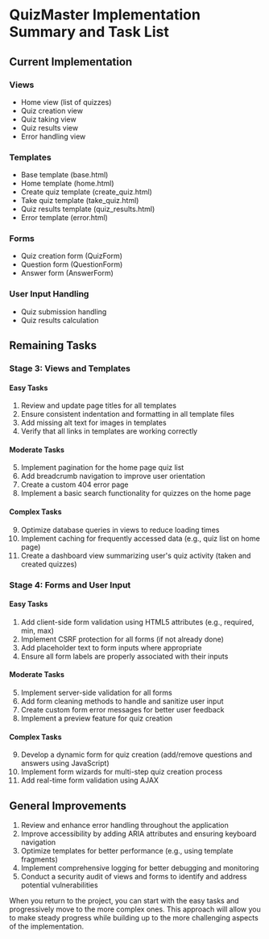 # QuizMaster Implementation Summary and Task List

## Current Implementation

### Views
- Home view (list of quizzes)
- Quiz creation view
- Quiz taking view
- Quiz results view
- Error handling view

### Templates
- Base template (base.html)
- Home template (home.html)
- Create quiz template (create_quiz.html)
- Take quiz template (take_quiz.html)
- Quiz results template (quiz_results.html)
- Error template (error.html)

### Forms
- Quiz creation form (QuizForm)
- Question form (QuestionForm)
- Answer form (AnswerForm)

### User Input Handling
- Quiz submission handling
- Quiz results calculation

## Remaining Tasks

### Stage 3: Views and Templates

#### Easy Tasks
1. Review and update page titles for all templates
2. Ensure consistent indentation and formatting in all template files
3. Add missing alt text for images in templates
4. Verify that all links in templates are working correctly

#### Moderate Tasks
5. Implement pagination for the home page quiz list
6. Add breadcrumb navigation to improve user orientation
7. Create a custom 404 error page
8. Implement a basic search functionality for quizzes on the home page

#### Complex Tasks
9. Optimize database queries in views to reduce loading times
10. Implement caching for frequently accessed data (e.g., quiz list on home page)
11. Create a dashboard view summarizing user's quiz activity (taken and created quizzes)

### Stage 4: Forms and User Input

#### Easy Tasks
1. Add client-side form validation using HTML5 attributes (e.g., required, min, max)
2. Implement CSRF protection for all forms (if not already done)
3. Add placeholder text to form inputs where appropriate
4. Ensure all form labels are properly associated with their inputs

#### Moderate Tasks
5. Implement server-side validation for all forms
6. Add form cleaning methods to handle and sanitize user input
7. Create custom form error messages for better user feedback
8. Implement a preview feature for quiz creation

#### Complex Tasks
9. Develop a dynamic form for quiz creation (add/remove questions and answers using JavaScript)
10. Implement form wizards for multi-step quiz creation process
11. Add real-time form validation using AJAX

## General Improvements

1. Review and enhance error handling throughout the application
2. Improve accessibility by adding ARIA attributes and ensuring keyboard navigation
3. Optimize templates for better performance (e.g., using template fragments)
4. Implement comprehensive logging for better debugging and monitoring
5. Conduct a security audit of views and forms to identify and address potential vulnerabilities

When you return to the project, you can start with the easy tasks and progressively move to the more complex ones. This approach will allow you to make steady progress while building up to the more challenging aspects of the implementation.
